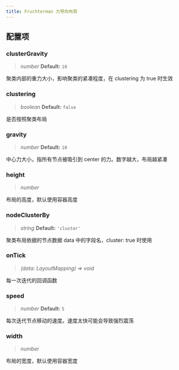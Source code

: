 ```yaml
---
title: Fruchterman 力导向布局
---
```


## 配置项

### clusterGravity

> _number_ **Default:** `10`

聚类内部的重力大小，影响聚类的紧凑程度，在 clustering 为 true 时生效

### clustering

> _boolean_ **Default:** `false`

是否按照聚类布局

### gravity

> _number_ **Default:** `10`

中心力大小，指所有节点被吸引到 center 的力。数字越大，布局越紧凑

### height

> _number_

布局的高度，默认使用容器高度

### nodeClusterBy

> _string_ **Default:** `'cluster'`

聚类布局依据的节点数据 data 中的字段名，cluster: true 时使用

### onTick

> _(data: LayoutMapping) => void_

每一次迭代的回调函数

### speed

> _number_ **Default:** `5`

每次迭代节点移动的速度。速度太快可能会导致强烈震荡

### width

> _number_

布局的宽度，默认使用容器宽度
